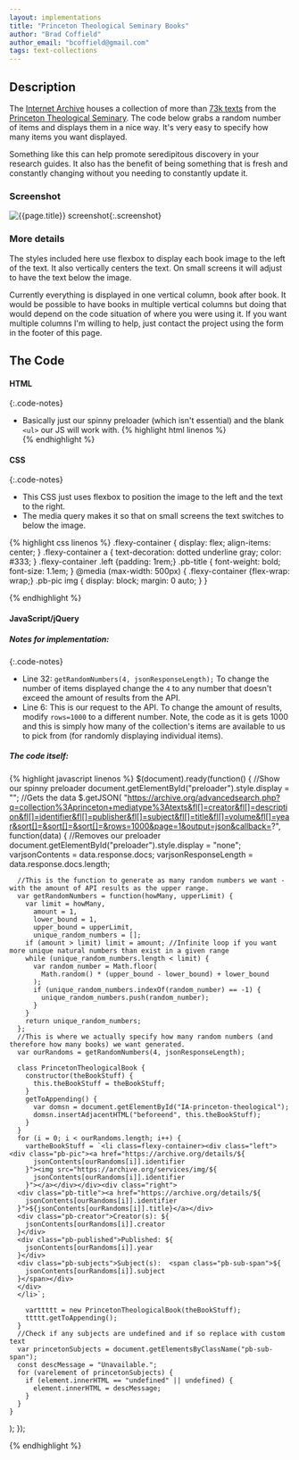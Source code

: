```yaml
---
layout: implementations
title: "Princeton Theological Seminary Books"
author: "Brad Coffield"
author_email: "bcoffield@gmail.com" 
tags: text-collections
---
```


## Description

The [Internet Archive](https://www.archive.org/) houses a collection of more than [73k texts](https://archive.org/details/Princeton) from the [Princeton Theological Seminary](https://library.ptsem.edu/). The code below grabs a random number of items and displays them in a nice way. It's very easy to specify how many items you want displayed.

Something like this can help promote seredipitous discovery in your research
guides. It also has the benefit of being something that is fresh and constantly
changing without you needing to constantly update it.

### Screenshot

![{{page.title}} screenshot]({{site.baseurl}}/assets/{{page.title}}-screenshot.jpg){:.screenshot}

### More details

The styles included here use flexbox to display each book image to the left of the text. It also vertically centers the text. On small screens it will adjust to have the text below the image.

Currently everything is displayed in one vertical column, book after book. It would be possible to have books in multiple vertical columns but doing that would depend on the code situation of where you were using it. If you want multiple columns I'm willing to help, just contact the project using the form in the footer of this page.

## The Code

#### HTML

{:.code-notes}

* Basically just our spinny preloader (which isn't essential) and the blank `<ul>` our JS will work with.
  {% highlight html linenos %}
  <img src="/assets/img/Eclipse.gif" alt="" id="preloader">
    <ul id="IA-princeton-theological"></ul>{% endhighlight %}

#### CSS

{:.code-notes}

* This CSS just uses flexbox to position the image to the left and the text to
  the right.
* The media query makes it so that on small screens the text switches to below
  the image.

{% highlight css linenos %} .flexy-container {
display: flex;
align-items: center;
}
.flexy-container a {
text-decoration: dotted underline gray;
color: #333;
}
.flexy-container .left {padding: 1rem;}
.pb-title {
font-weight: bold;
font-size: 1.1em;
}
@media (max-width: 500px) {
.flexy-container {flex-wrap: wrap;}
.pb-pic img {
display: block;
margin: 0 auto;
}
}

{% endhighlight %}

#### JavaScript/jQuery

##### Notes for implementation:

{:.code-notes}

* Line 32: `getRandomNumbers(4, jsonResponseLength);` To change the number of items displayed change the `4` to any number that doesn't exceed the amount of results from the API.
* Line 6: This is our request to the API. To change the amount of results, modify `rows=1000` to a different number. Note, the code as it is gets 1000 and this is simply how many of the collection's items are available to us to pick from (for randomly displaying individual items).

##### The code itself:

{% highlight javascript linenos %} $(document).ready(function() {
//Show our spinny preloader
document.getElementById("preloader").style.display = "";
//Gets the data
$.getJSON(
"https://archive.org/advancedsearch.php?q=collection%3Aprinceton+mediatype%3Atexts&fl[]=creator&fl[]=description&fl[]=identifier&fl[]=publisher&fl[]=subject&fl[]=title&fl[]=volume&fl[]=year&sort[]=&sort[]=&sort[]=&rows=1000&page=1&output=json&callback=?",
function(data) {
//Removes our preloader
document.getElementById("preloader").style.display = "none";
varjsonContents = data.response.docs;
varjsonResponseLength = data.response.docs.length;

      //This is the function to generate as many random numbers we want - with the amount of API results as the upper range.
      var getRandomNumbers = function(howMany, upperLimit) {
        var limit = howMany,
          amount = 1,
          lower_bound = 1,
          upper_bound = upperLimit,
          unique_random_numbers = [];
        if (amount > limit) limit = amount; //Infinite loop if you want more unique natural numbers than exist in a given range
        while (unique_random_numbers.length < limit) {
          var random_number = Math.floor(
            Math.random() * (upper_bound - lower_bound) + lower_bound
          );
          if (unique_random_numbers.indexOf(random_number) == -1) {
            unique_random_numbers.push(random_number);
          }
        }
        return unique_random_numbers;
      };
      //This is where we actually specify how many random numbers (and therefore how many books) we want generated.
      var ourRandoms = getRandomNumbers(4, jsonResponseLength);

      class PrincetonTheologicalBook {
        constructor(theBookStuff) {
          this.theBookStuff = theBookStuff;
        }
        getToAppending() {
          var domsn = document.getElementById("IA-princeton-theological");
          domsn.insertAdjacentHTML("beforeend", this.theBookStuff);
        }
      }
      for (i = 0; i < ourRandoms.length; i++) {
        vartheBookStuff = `<li class=flexy-container><div class="left"><div class="pb-pic"><a href="https://archive.org/details/${
          jsonContents[ourRandoms[i]].identifier
        }"><img src="https://archive.org/services/img/${
          jsonContents[ourRandoms[i]].identifier
        }"></a></div></div><div class="right">
      <div class="pb-title"><a href="https://archive.org/details/${
        jsonContents[ourRandoms[i]].identifier
      }">${jsonContents[ourRandoms[i]].title}</a></div>
      <div class="pb-creator">Creator(s): ${
        jsonContents[ourRandoms[i]].creator
      }</div>
      <div class="pb-published">Published: ${
        jsonContents[ourRandoms[i]].year
      }</div>
      <div class="pb-subjects">Subject(s):  <span class="pb-sub-span">${
        jsonContents[ourRandoms[i]].subject
      }</span></div>
      </div>
      </li>`;

        varttttt = new PrincetonTheologicalBook(theBookStuff);
        ttttt.getToAppending();
      }
      //Check if any subjects are undefined and if so replace with custom text
      var princetonSubjects = document.getElementsByClassName("pb-sub-span");
      const descMessage = "Unavailable.";
      for (varelement of princetonSubjects) {
        if (element.innerHTML == "undefined" || undefined) {
          element.innerHTML = descMessage;
        }
      }
    }

);
});

{% endhighlight %}
